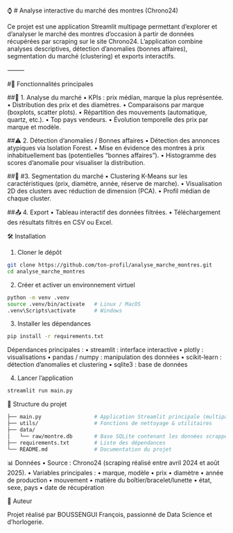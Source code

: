 ⌚ # Analyse interactive du marché des montres (Chrono24)

Ce projet est une application Streamlit multipage permettant d’explorer et d’analyser le marché des montres d’occasion à partir de données récupérées par scraping sur le site Chrono24.
L’application combine analyses descriptives, détection d’anomalies (bonnes affaires), segmentation du marché (clustering) et exports interactifs.

⸻

#🚀 Fonctionnalités principales

##🔎  1. Analyse du marché
	•	KPIs : prix médian, marque la plus représentée.
	•	Distribution des prix et des diamètres.
	•	Comparaisons par marque (boxplots, scatter plots).
	•	Répartition des mouvements (automatique, quartz, etc.).
	•	Top pays vendeurs.
	•	Évolution temporelle des prix par marque et modèle.

##⚠️ 2. Détection d’anomalies / Bonnes affaires
	•	Détection des annonces atypiques via Isolation Forest.
	•	Mise en évidence des montres à prix inhabituellement bas (potentielles “bonnes affaires”).
	•	Histogramme des scores d’anomalie pour visualiser la distribution.

##🧩 #3. Segmentation du marché
	•	Clustering K-Means sur les caractéristiques (prix, diamètre, année, réserve de marche).
	•	Visualisation 2D des clusters avec réduction de dimension (PCA).
	•	Profil médian de chaque cluster.

##📤 4. Export
	•	Tableau interactif des données filtrées.
	•	Téléchargement des résultats filtrés en CSV ou Excel.

🛠️ Installation

1. Cloner le dépôt

```bash
git clone https://github.com/ton-profil/analyse_marche_montres.git
cd analyse_marche_montres
```

2. Créer et activer un environnement virtuel

```bash
python -m venv .venv
source .venv/bin/activate   # Linux / MacOS
.venv\Scripts\activate      # Windows
```
3. Installer les dépendances
   
```bash
pip install -r requirements.txt
```

Dépendances principales :
	•	streamlit : interface interactive
	•	plotly : visualisations
	•	pandas / numpy : manipulation des données
	•	scikit-learn : détection d’anomalies et clustering
	•	sqlite3 : base de données

4. Lancer l’application

```bash
streamlit run main.py
```

📂 Structure du projet

```bash
├── main.py                 # Application Streamlit principale (multipage via onglets)
├── utils/                  # Fonctions de nettoyage & utilitaires
├── data/
│   └── raw/montre.db       # Base SQLite contenant les données scrappées
├── requirements.txt        # Liste des dépendances
└── README.md               # Documentation du projet
```
📊 Données
	•	Source : Chrono24 (scraping réalisé entre avril 2024 et août 2025).
	•	Variables principales :
	•	marque, modèle
	•	prix
	•	diamètre
	•	année de production
	•	mouvement
	•	matière du boîtier/bracelet/lunette
	•	état, sexe, pays
	•	date de récupération

  👤 Auteur

Projet réalisé par BOUSSENGUI François, passionné de Data Science et d’horlogerie.
